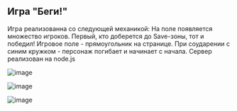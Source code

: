 ## Игра "Беги!"

Игра реализованна со следующей механикой:
На поле появляется множество игроков. Первый, кто доберется до Save-зоны, тот и победил!
Игровое поле - прямоугольник на странице. 
При соударении с синим кружком - персонаж погибает и начинает с начала.
Сервер реализован на node.js

![image](https://user-images.githubusercontent.com/73231157/190927192-527cf79a-3f5f-4895-b43c-3017f3301bd0.png)

![image](https://user-images.githubusercontent.com/73231157/190927205-ba41e650-ab14-46f7-b4b4-75267db50466.png)

![image](https://user-images.githubusercontent.com/73231157/190927218-ff72be05-74c0-4744-9eb7-88f8fffedf45.png)





